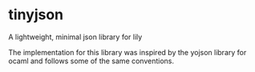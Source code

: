 # tinyjson
A lightweight, minimal json library for lily

The implementation for this library was inspired by the yojson library for ocaml and follows some of the same conventions.
